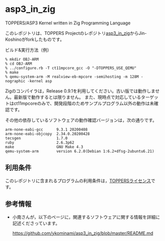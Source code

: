 # asp3_in_zig
TOPPERS/ASP3 Kernel written in Zig Programming Language

このレポジトリは、TOPPERS Projectのレポジトリ[asp3_in_zig](https://github.com/toppers/asp3_in_zig)からJin-Koshinoがforkしたものです。


ビルド&実行方法（例）

    % mkdir OBJ-ARM
    % cd OBJ-ARM
    % ../configure.rb -T ct11mpcore_gcc -O "-DTOPPERS_USE_QEMU"
    % make
    % qemu-system-arm -M realview-eb-mpcore -semihosting -m 128M -nographic -kernel asp

Zigのコンパイラは，Release 0.9.1を利用してください。古い版では動作しません。最新版で動作するとは限りません。
また、現時点で対応しているターゲットはct11mpcoreのみで、開発段階のためサンプルプログラム以外の動作は未確認です。

その他の依存しているソフトウェアの動作確認バージョンは，次の通りです。

    arm-none-eabi-gcc      9.3.1 20200408
    arm-none-eabi-objcopy  2.34.0.20200428
    tecsgen                1.7.0
    ruby                   2.6.3p62
    make                   GNU Make 4.3
    qemu-system-arm        version 6.2.0(Debian 1:6.2+dfsg-2ubuntu6.21)

## 利用条件

このレポジトリに含まれるプログラムの利用条件は，[TOPPERSライセンス](https://www.toppers.jp/license.html)です。

## 参考情報

- 小南さんが，以下のページに，関連するソフトウェアに関する情報を詳細に記述くださっています。

  https://github.com/ykominami/asp3_in_zig/blob/master/README.md

